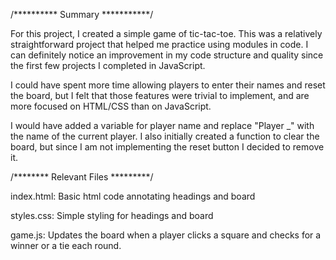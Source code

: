 
/********** Summary ***********/

For this project, I created a simple game of tic-tac-toe.
This was a relatively straightforward project that helped
me practice using modules in code. I can definitely notice
an improvement in my code structure and quality since the
first few projects I completed in JavaScript.

I could have spent more time allowing players to enter their
names and reset the board, but I felt that those features
were trivial to implement, and are more focused on HTML/CSS
than on JavaScript. 

I would have added a variable for player name and replace 
"Player _" with the name of the current player. I also 
initially created a function to clear the board, but since I 
am not implementing the reset button I decided to remove it.

/******** Relevant Files *********/

index.html: Basic html code annotating headings and board

styles.css: Simple styling for headings and board

game.js: Updates the board when a player clicks a square
and checks for a winner or a tie each round.